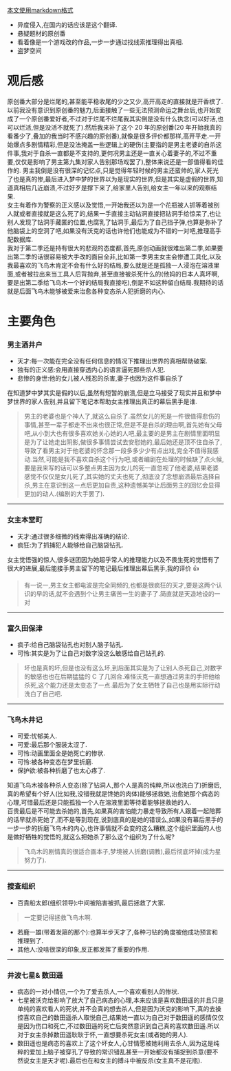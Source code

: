 [本文使用markdown格式](https://markdown.com.cn/)
- 异度侵入,在国内的话应该是这个翻译.
- 悬疑题材的原创番
- 看着像是一个游戏改的作品,一步一步通过找线索推理得出真相.
- 盗梦空间

# 观后感

原创番大部分是烂尾的,甚至能平稳收尾的少之又少,高开高走的直接就是开香槟了.以前我没有意识到原创番的魅力,后面接触了一些无法预测命运之舞台后,也开始变成了一个原创番爱好者,不过对于烂尾不烂尾我其实倒是没有什么执念(可以好活,也可以烂活,但是没活不就死了).然后我来补了这个 20 年的原创番(20 年开始我真的看番少了,叠加的我当时不感兴趣的原创番),就像是很多评价都那样,高开平走.一开始爆点多剧情精彩,但是没法掩盖一些逻辑上的硬伤(主要指的是男主老婆的自杀这件事,我对于自杀一直都是不支持的,更何况男主还是一直关心着妻子的,不过不重要,仅仅是影响了男主第九集对家人告别那场戏罢了),整体来说还是一部值得看的佳作的.
男主我倒是没有很深的记忆点,只是觉得年轻时候的男主还蛮帅的,家人死光了也是真的惨,最后进入梦中梦的世界以为是现实的世界,但是其实是虚假的世界,知道真相后几近崩溃,不过好歹是撑下来了,给家里人告别,给女主一年以来的观察结果.  
女主有着作为警察的正义感以及觉悟,一开始我还以为是一个花瓶被人抓等着被别人就或者直接就是这么死了的,结果一手直接主动钻洞直接把钻洞手给惊呆了,也让别人发现了钻洞手藏匿的位置,也腐乳了钻洞手,最后为了自己挡子弹,也算是弥补了他脑袋上的空洞了吧,如果没有沃克的话也许他们也能成为不错的一对吧,推理高手配数据库.  
我对于第二季还是持有很大的悲观的态度都,首先,原创动画就很难出第二季,如果要出第二季的话很容易被大手改的面目全非,比如第一季男主女主会惨遭工具化,以及我最喜欢的飞鸟木肯定不会有什么好的结局,要么就是还是孤独一人浸泡在溶液里面,或者被拉出来当工具人后背抛弃,甚至直接被杀死什么的(他妈的日本人真坏啊,要是出第二季给飞鸟木一个好的结局我直接吃),倒是不如这种留白结局.我期待的话就是后面飞鸟木能够被爱来治愈各种变态杀人犯折磨的内心.

# 主要角色

### 男主酒井户

- 天才:每一次能在完全没有任何信息的情况下推理出世界的真相帮助破案.
- 独有的正义感:会用直接穿透内心的语言逼死那些杀人犯.
- 悲惨的身世:他的女儿被人残忍的杀害,妻子也因为这件事自杀了

在知道梦中梦其实是假的以后,虽然有短暂的崩溃,但是立马接受了现实并且和梦中梦世界的家人告别,并且留下笔记本帮助女主推理出真正的幕后黑手是谁.

> 男主的老婆也是个神人了,就这么自杀了.虽然女儿的死是一件很值得悲伤的事情,甚至一辈子都走不出来也很正常,但是不是自杀的理由啊,首先她有父母吧,从小到大也有很多喜欢她关心她的人吧,最主要的是男主在剧情里面明显是为了让她走出阴影,做很多事情尝试去安慰她的,最后她还是顶不住自杀了,导致了看男主对于他老婆的怀念那一段多多少少有点出戏,完全不值得我感动.当然,可能是我不喜欢自杀这个行为吧,或者编剧在处理的时候缺了点火候,要是我来写的话可以多整点男主因为女儿的死一直忽视了他老婆,结果老婆感觉不仅仅是女儿死了,其实她的丈夫也死了,彻底没了念想崩溃最后选择自杀,男主在意识到这一点后更加自责,这种遗憾美学让后面男主的回忆会显得更加的动人.(编剧的大手罢了).

---

### 女主本堂町

- 天才:通过很多细微的线索得出准确的结论.
- 疯狂:为了抓捕犯人能够给自己脑袋钻孔.

女主觉悟强的惊人,很多谜团因为她超乎常人的推理能力以及不畏生死的觉悟有了很大的进展,最后能接手男主留下的笔记最后推理出幕后黑手,我的评价 👍

> 有一说一,男主女主都电波是完全同频的,也都是很疯狂的天才,要是这两个认识的早的话,就不会遇到个让男主痛苦一生的妻子了.简直就是天造地设的一对

---

### 富久田保津

- 疯子:给自己脑袋钻孔也对别人脑子钻孔.
- 可怜:其实是为了让自己对数字没这么敏感给自己钻孔的.

> 坏也是真的坏,但是也没有这么坏,到后面其实是为了让别人杀死自己,对数字的敏感也也在后期猛猛的 C 了几回合.难怪沃克一直想通过男主的手把他给杀死,这个能力还是太变态了一点.最后为了女主牺牲了自己也是用实际行动洗白了自己吧.

---

### 飞鸟木井记

- 可爱:忧郁美人.
- 可爱:最后那个服装太涩了.
- 可怜:动画里面全是她死亡的惨状.
- 可怜:被各种变态在梦里折磨.
- 保护欲:被各种折磨了也太心疼了.

知道飞鸟木被各种杀人变态(除了钻洞人,那个人是真的纯粹,所以也洗白了)折磨后,真的希望有个好人(比如我,没错我就是馋她的肉体)能够拯救她,治愈她那个病态的心理,可惜最后还是只能孤独一个人在溶液里面等待着能够拯救她的人.  
百贵最后是不可能去杀她的,首先,如果真的害怕能力暴走导致所有人跟着一起陪葬的话早就杀死她了,而不是等到现在,说到底真的是她的错误么,如果没有幕后黑手的一步一步的折磨飞鸟木的内心,也许事情就不会变的这么糟糕,这个组织里面的人也是做好牺牲的觉悟的,就这么把她杀了那么这个组织为了什么呢?

> 飞鸟木的剧情真的很适合画本子,梦境被人折磨(调教),最后彻底坏掉(成为星努力了).

---

### 搜查组织

- 百貴船太郎(组织领导):中间被陷害被抓,最后拯救了大家.

> 一定要记得拯救飞鸟木啊.

- 若鹿一雄(带着发箍的那个):也算半步天才了,各种刁钻的角度被他成功预言和推理到了.
- 其他人:没啥很深的印象,反正都发挥了重要的作用.

---

### 井波七星& 数田遥

- 病态的一对小情侣,一个为了爱去杀人,一个喜欢看别人的惨状.
- 七星被沃克给影响了放大了自己病态的心理,本来应该是喜欢数田遥的并且只是单纯的喜欢看人的死状,并不会真的想去杀人,但是因为沃克的影响下,真的去操控喜欢自己的数田遥杀人取悦自己,结果她一直以为自己对于数田遥的感情仅仅是因为伤口和死亡,不过数田遥的死亡后突然意识到自己真的喜欢数田遥.所以对于女主杀掉数田遥耿耿于怀,一直想要杀死女主(或者她的男人).
- 数田遥也是病态的喜欢上了这个坏女人,心甘情愿被她利用去杀人,因为这是纯粹的爱加上脑子被穿孔了导致的常识错乱甚至一开始都没有捕捉到杀意(要不然说女主是天才呢).最后也在和女主的搏斗中被反杀(女主真不是花瓶).
